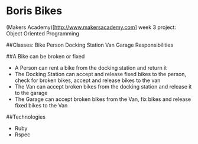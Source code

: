 Boris Bikes
===========
(Makers Academy)[http://www.makersacademy.com] week 3 project: Object Oriented Programming

##Classes:
Bike
Person
Docking Station
Van
Garage
Responsibilities

##A Bike can be broken or fixed
- A Person can rent a bike from the docking station and return it
- The Docking Station can accept and release fixed bikes to the person, check for broken bikes, accept and release bikes to the van
- The Van can accept broken bikes from the docking station and release it to the garage
- The Garage can accept broken bikes from the Van, fix bikes and release fixed bikes to the Van

##Technologies
- Ruby
- Rspec